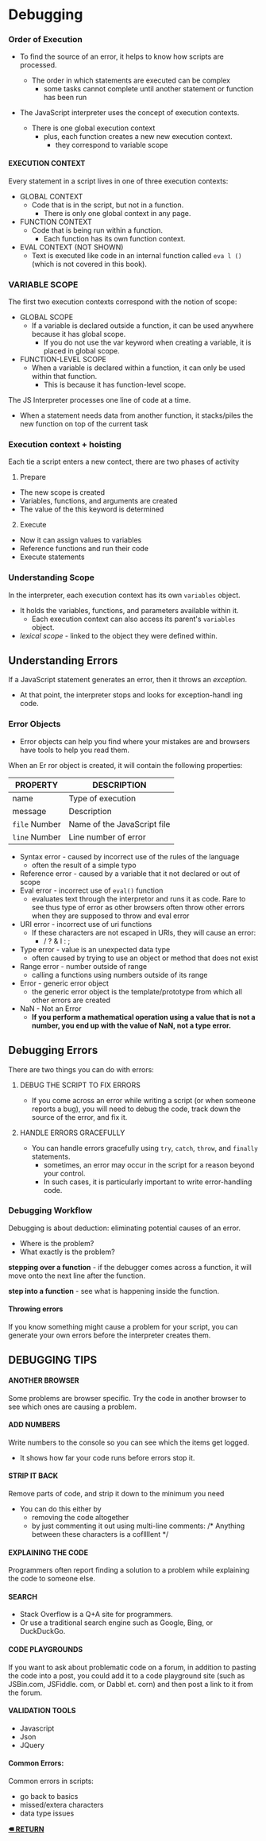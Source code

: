# Debugging

### Order of Execution
- To find the source of an error, it helps to know how scripts are processed.
    - The order in which statements are executed can be complex 
        - some tasks cannot complete until another statement or function has been run

- The JavaScript interpreter uses the concept of execution contexts.
    - There is one global execution context
        - plus, each function creates a new new execution context.   
            - they correspond to variable scope

#### EXECUTION CONTEXT
Every statement in a script lives in one of three
execution contexts:
- GLOBAL CONTEXT
    - Code that is in the script, but not in a function.
        - There is only one global context in any page.
- FUNCTION CONTEXT
    - Code that is being run within a function.
        - Each function has its own function context.
- EVAL CONTEXT (NOT SHOWN)
    - Text is executed like code in an internal function called ```eva l ()``` (which is not covered in this book). 

### VARIABLE SCOPE
The first two execution contexts correspond with the
notion of scope:
- GLOBAL SCOPE
    - If a variable is declared outside a function, it can be used anywhere because it has global scope.
        - If you do not use the var keyword when creating a variable, it is placed in global scope.
- FUNCTION-LEVEL SCOPE
    - When a variable is declared within a function, it can only be used within that function. 
        - This is because it has function-level scope. 

The JS Interpreter processes one line of code at a time.
- When a statement needs data from another function, it stacks/piles the new function on top of the current task

### Execution context + hoisting 
Each tie a script enters a new contect, there are two phases of activity
1. Prepare
- The new scope is created
- Variables, functions, and arguments are created
- The value of the this keyword is determined 

2. Execute
- Now it can assign values to variables
- Reference functions and run their code
- Execute statements 

### Understanding Scope
In the interpreter, each execution context has its own ```variables``` object.
- It holds the variables, functions, and parameters available within it.
    - Each execution context can also access its parent's ```variables``` object.
- _lexical scope_ - linked to the object they were defined within.

## Understanding Errors
If a JavaScript statement generates an error, then it throws an _exception_.
- At that point, the interpreter stops and looks for exception-handl ing code. 

### Error Objects
- Error objects can help you find where your mistakes are and browsers have tools to help you read them. 

When an Er ror object is created, it will contain the
following properties:

|PROPERTY | DESCRIPTION|
|---------|------------|
|name | Type of execution|
|message | Description|
|```file``` Number | Name of the JavaScript file|
|```line``` Number | Line number of error |

- Syntax error - caused by incorrect use of the rules of the language
    - often the result of a simple typo
- Reference error - caused by a variable that it not declared or out of scope
- Eval error - incorrect use of ```eval()``` function
    - evaluates text through the interpretor and runs it as code. Rare to see thus type of error as other browsers often throw other errors when they are supposed to throw and eval error
- URI error - incorrect use of uri functions
    - If these characters are not escaped in URls, they will
cause an error: 
        - / ? & I : ; 
- Type error - value is an unexpected data type
    - often caused by trying to use an object or method that does not exist
- Range error - number outside of range
    - calling a functions using numbers outside of its range
- Error - generic error object
    - the generic error object is the template/prototype from which all other errors are created
- NaN - Not an Error
    - __If you perform a mathematical operation using a value that is not a number, you end up with the value of NaN, not a type error.__ 

## Debugging Errors
There are two things you can do with errors:

1. DEBUG THE SCRIPT TO FIX ERRORS
    - If you come across an error while writing a script (or when someone reports a bug), you will need to debug the code, track down the source of the error, and fix it. 

2. HANDLE ERRORS GRACEFULLY
    - You can handle errors gracefully using ```try```, ```catch```, ```throw```, and ```finally``` statements.
        - sometimes, an error may occur in the script for a
reason beyond your control. 
        - In such cases, it is particularly important to write error-handling code. 

### Debugging Workflow
Debugging is about deduction: eliminating potential causes of an error. 

- Where is the problem?
- What exactly is the problem?

__stepping over a function__ - if the debugger comes across a function, it will move onto the next line after the function. 

__step into a function__ - see what is happening inside the function. 

#### Throwing errors
If you know something might cause a problem for your script, you can generate your own errors before the interpreter creates them. 

## DEBUGGING TIPS

#### ANOTHER BROWSER
Some problems are browser specific. Try the code in another browser to see which ones are causing a problem.
#### ADD NUMBERS
Write numbers to the console so you can see which the items
get logged. 
- It shows how far your code runs before errors stop it.
#### STRIP IT BACK
Remove parts of code, and strip it down to the minimum you need
- You can do this either by 
    - removing the code altogether
    - by just commenting it out using multi-line comments: /* Anything between these characters is a cofllllent */
#### EXPLAINING THE CODE
Programmers often report finding a solution to a problem while explaining the code to someone else. 
#### SEARCH 
- Stack Overflow is a Q+A site for programmers.
- Or use a traditional search engine such as Google, Bing, or
DuckDuckGo.
#### CODE PLAYGROUNDS
If you want to ask about problematic code on a forum, in
addition to pasting the code into a post, you could add it to a code playground site (such as JSBin.com, JSFiddle. com, or
Dabbl et. corn) and then post a link to it from the forum. 
#### VALIDATION TOOLS 
- Javascript
- Json
- JQuery
#### Common Errors:
Common errors in scripts:
- go back to basics
- missed/extera characters
- data type issues

**[🠴 RETURN](README.md)**
